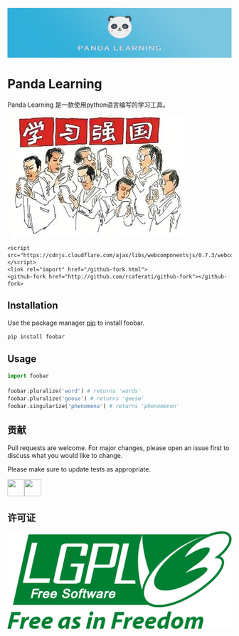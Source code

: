 ![](https://raw.githubusercontent.com/Alivon/Panda-Learning/master/img_folder/banner.jpg)



# Panda Learning

Panda Learning 是一款使用python语言编写的学习工具。

![学习情景](https://github.com/Alivon/Panda-Learning/blob/master/img_folder/peoplelearning.jpg?raw=true)



```
<script src="https://cdnjs.cloudflare.com/ajax/libs/webcomponentsjs/0.7.3/webcomponents.min.js"></script>
<link rel="import" href="/github-fork.html">
<github-fork href="http://github.com/rcaferati/github-fork"></github-fork>
```

## Installation

Use the package manager [pip](https://pip.pypa.io/en/stable/) to install foobar.

```bash
pip install foobar
```

## Usage

```python
import foobar

foobar.pluralize('word') # returns 'words'
foobar.pluralize('goose') # returns 'geese'
foobar.singularize('phenomena') # returns 'phenomenon'
```

## 贡献
Pull requests are welcome. For major changes, please open an issue first to discuss what you would like to change.

Please make sure to update tests as appropriate.

<a href="https://github.com/Alivon"><img src="https://avatars3.githubusercontent.com/u/26101616?s=60&amp;v=4" class="avatar" alt="" width="38" height="38"></a><a href="https://github.com/wzx140"><img src="https://avatars0.githubusercontent.com/u/25837418?s=60&amp;v=4" class="avatar" alt="" width="38" height="38"></a>



## 许可证
[![](https://github.com/Alivon/Panda-Learning/blob/master/img_folder/1920px-LGPLv3_Logo.svg.png?raw=true)](https://github.com/Alivon/Panda-Learning/blob/master/LICENSE)